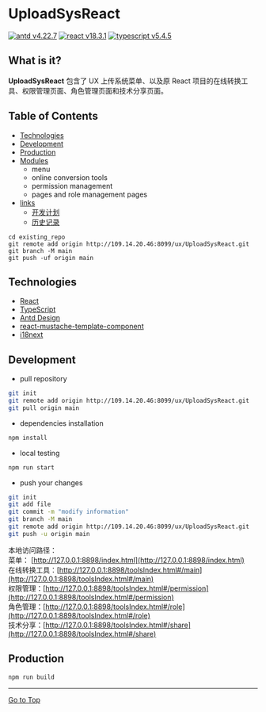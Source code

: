 # UploadSysReact

[![antd v4.22.7](https://img.shields.io/badge/antd-v4.22.7-f1b8e4.svg)](https://ant.design/docs/spec/introduce)
[![react v18.3.1](https://img.shields.io/badge/react-v18.3.1-f2debd.svg)](https://react.dev/learn)
[![typescript v5.4.5](https://img.shields.io/badge/typescript-v5.4.5-f1f1b8.svg)](https://www.typescriptlang.org/docs/handbook/release-notes/typescript-5-4.html)

## What is it?

**UploadSysReact** 包含了 UX 上传系统菜单、以及原 React 项目的在线转换工具、权限管理页面、角色管理页面和技术分享页面。

## Table of Contents

- [Technologies](#Technologies)
- [Development](#Development)
- [Production](#Production)
- [Modules](#)
  - menu
  - online conversion tools
  - permission management
  - pages and role management pages
- [links](#)
  - [开发计划](docs/TodoList.md)
  - [历史记录](docs/CHANGELOG.md)

```
cd existing_repo
git remote add origin http://109.14.20.46:8099/ux/UploadSysReact.git
git branch -M main
git push -uf origin main
```

## Technologies

- [React](https://react.dev/learn)
- [TypeScript](https://www.typescriptlang.org/)
- [Antd Design](https://ant.design/docs/react/introduce-cn)
- [react-mustache-template-component](https://github.com/j3lte/react-mustache-template-component)
- [i18next](https://www.i18next.com/)

## Development

- pull repository

```sh
git init
git remote add origin http://109.14.20.46:8099/ux/UploadSysReact.git
git pull origin main
```

- dependencies installation

```sh
npm install
```

- local testing

```sh
npm run start
```

- push your changes

```sh
git init
git add file
git commit -m "modify information"
git branch -M main
git remote add origin http://109.14.20.46:8099/ux/UploadSysReact.git
git push -u origin main
```

本地访问路径：<br>
菜单： [http://127.0.0.1:8898/index.html](http://127.0.0.1:8898/index.html)<br>
在线转换工具：[http://127.0.0.1:8898/toolsIndex.html#/main](http://127.0.0.1:8898/toolsIndex.html#/main)<br>
权限管理：[http://127.0.0.1:8898/toolsIndex.html#/permission](http://127.0.0.1:8898/toolsIndex.html#/permission)<br>
角色管理：[http://127.0.0.1:8898/toolsIndex.html#/role](http://127.0.0.1:8898/toolsIndex.html#/role)<br>
技术分享：[http://127.0.0.1:8898/toolsIndex.html#/share](http://127.0.0.1:8898/toolsIndex.html#/share)

## Production

```sh
npm run build
```

---

[Go to Top](#Table-of-Contents)
